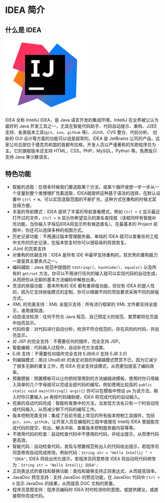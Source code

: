 # IDEA 简介

## 什么是 IDEA

![img](./assets/Idea.jpg)

IDEA 全称 IntelliJ IDEA，是 Java 语言开发的集成环境，IntelliJ 在业界被公认为最好的 Java 开发工具之一，尤其在智能代码助手、代码自动提示、重构、J2EE 支持、各类版本工具(`git`、`svn`、`github` 等)、JUnit、CVS 整合、代码分析、 创新的 GUI 设计等方面的功能可以说是超常的。IDEA 是 JetBrains 公司的产品，这家公司总部位于捷克共和国的首都布拉格，开发人员以严谨著称的东欧程序员为主。它的旗舰版本还支持 HTML，CSS，PHP，MySQL，Python 等。免费版只支持 Java 等少数语言。

## 特色功能

- 智能的选取：在很多时候我们要选取某个方法，或某个循环或想一步一步从一个变量到整个类慢慢扩充着选取，IDEA就提供这种基于语法的选择，在默认设置中 `Ctrl + W`，可以实现选取范围的不断扩充，这种方式在重构的时候尤其显得方便。
- 丰富的导航模式：IDEA 提供了丰富的导航查看模式，例如 `Ctrl + E` 显示最近打开过的文件，`Ctrl + N` 显示你希望显示的类名查找框（该框同样有智能补充功能，当你输入字母后IDEA将显示所有候选类名）。在最基本的 Project 视图中，你还可以选择多种的视图方式。
- 历史记录功能：不用通过版本管理服务器，单纯的 IDEA 就可以查看任何工程中文件的历史记录，在版本恢复时你可以很容易的将其恢复。
- JUnit 的完美支持
- 对重构的优越支持：IDEA 是所有 IDE 中最早支持重构的，其优秀的重构能力一直是其主要卖点之一。
- 编码辅助：Java 规范中提倡的 `toString()`、`hashCode()`、`equals()` 以及所有的 `get/set` 方法，你可以不用进行任何的输入就可以实现代码的自动生成，从而把你从无聊的基本方法编码中解放出来。
- 灵活的排版功能：基本所有的 IDE 都有重排版功能，但仅有 IDEA 的是人性的，因为它支持排版模式的定制，你可以根据不同的项目要求采用不同的排版方式。
- XML 的完美支持：XML 全提示支持：所有流行框架的 XML 文件都支持全提示，谁用谁知道。
- 动态语法检测：任何不符合 Java 规范、自己预定义的规范、累赘都将在页面中加亮显示。
- 代码检查：对代码进行自动分析，检测不符合规范的，存在风险的代码，并加亮显示。
- 对 JSP 的完全支持：不需要任何的插件，完全支持 JSP。
- 智能编辑：代码输入过程中，自动补充方法或类。
- EJB 支持：不需要任何插件完全支持 EJB(6.0 支持 EJB 3.0)
- 列编辑模式：用过 UtralEdit 的肯定对其的列编辑模式赞赏不已，因为它减少了很多无聊的重复工作，而 IDEA 完全支持该模式，从而更加提高了编码效率。
- 预置模板：预置模板可以让你把经常用到的方法编辑进模板，使用时你只用输入简单的几个字母就可以完成全部代码的编写。例如使用比较高的 `public static void main(String[] args){}` 你可以在模板中预设 `pm` 为该方法，输入时你只要输入 `pm` 再按代码辅助键，IDEA 将完成代码的自动输入。
- 完美的自动代码完成：智能检查类中的方法，当发现方法名只有一个时自动完成代码输入，从而减少剩下代码的编写工作。
- 版本控制完美支持：集成了目前市面上常见的所有版本控制工具插件，包括 `git`、`svn`、`github`，让开发人员在编程的工程中直接在 Intellij IDEA 里就能完成代码的提交、检出、解决冲突、查看版本控制服务器内容等等。
- 不使用代码的检查：自动检查代码中不使用的代码，并给出提示，从而使代码更高效。
- 智能代码：自动检查代码，发现与预置规范有出入的代码给出提示，若程序员同意修改自动完成修改。例如代码：`String str = "Hello Intellij " + "IDEA";` IDEA 将给出优化提示，若程序员同意修改 IDEA 将自动将代码修改为：`String str = "Hello Intellij IDEA";`
- 正则表达式的查找和替换功能：查找和替换支持正则表达式，从而提高效率。
- JavaDoc 预览支持：支持 JavaDoc 的预览功能，在 JavaDoc 代码中 `Ctrl + Q` 显示 JavaDoc 的结果，从而提高 DOC 文档的质量。
- 程序员意图支持：程序员编码时 IDEA 时时检测你的意图，或提供建议，或直接帮你完成代码。